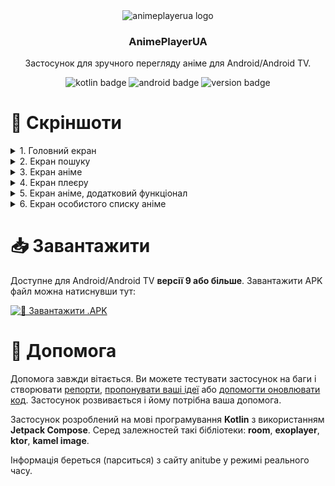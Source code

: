 <div align="center">
<img src="https://ucarecdn.com/231c48c8-8cb1-4350-a517-cf71209be02c/" alt="animeplayerua logo">
<h3>AnimePlayerUA</h3>
<p>Застосунок для зручного перегляду аніме для Android/Android TV.</p>

![kotlin badge](https://img.shields.io/badge/Kotlin-2.0.21-B125EA?style=for-the-badge&logo=kotlin&logoColor=white)
![android badge](https://img.shields.io/badge/Android-9.0+-3DDC84?style=for-the-badge&logo=android&logoColor=white)
![version badge](https://img.shields.io/badge/latest-0.1.10-FF0000?style=for-the-badge&logo=hackthebox&logoColor=white)
</div>

# 📸 Скріншоти
<details>
<summary>1. Головний екран</summary>

![Скрін головного екрану](https://raw.github.com/dadencukillia/animeplayerua/main/screenshots/screenshot1.png)
</details>
<details>
<summary>2. Екран пошуку</summary>

![Скрін екрану пошуку](https://raw.github.com/dadencukillia/animeplayerua/main/screenshots/screenshot2.png)
</details>
<details>
<summary>3. Екран аніме</summary>

![Скрін екрану аніме](https://raw.github.com/dadencukillia/animeplayerua/main/screenshots/screenshot3.png)
</details>
<details>
<summary>4. Екран плеєру</summary>

![Скрін екрану плеєру](https://raw.github.com/dadencukillia/animeplayerua/main/screenshots/screenshot4.png)
</details>
<details>
<summary>5. Екран аніме, додатковий функціонал</summary>

![Скрін екрану аніме](https://raw.github.com/dadencukillia/animeplayerua/main/screenshots/screenshot5.png)
</details>
<details>
<summary>6. Екран особистого списку аніме</summary>

![Скрін екрану особистого списку](https://raw.github.com/dadencukillia/animeplayerua/main/screenshots/screenshot6.png)
</details>

# 📥️ Завантажити
Доступне для Android/Android TV **версії 9 або більше**. Завантажити APK файл можна натиснувши тут:

[![💾 Завантажити .APK](https://img.shields.io/badge/%D0%97%D0%B0%D0%B2%D0%B0%D0%BD%D1%82%D0%B0%D0%B6%D0%B8%D1%82%D0%B8%20APK-00AA00?style=for-the-badge&link=https%3A%2F%2Fgithub.com%2Fdadencukillia%2Fanimeplayerua%2Freleases&logo=vitess&&logoColor=white)](https://github.com/dadencukillia/animeplayerua/releases)

# 🤝 Допомога
Допомога завжди вітається. Ви можете тестувати застосунок на баги і створювати [репорти](https://github.com/dadencukillia/animeplayerua/issues), [пропонувати ваші ідеї](https://github.com/dadencukillia/animeplayerua/discussions) або [допомогти оновлювати код](https://github.com/dadencukillia/animeplayerua/pulls). Застосунок розвивається і йому потрібна ваша допомога.

Застосунок розроблений на мові програмування **Kotlin** з використанням **Jetpack Compose**. Серед залежностей такі бібліотеки: **room**, **exoplayer**, **ktor**, **kamel image**.

Інформація береться (парситься) з сайту anitube у режимі реального часу.

